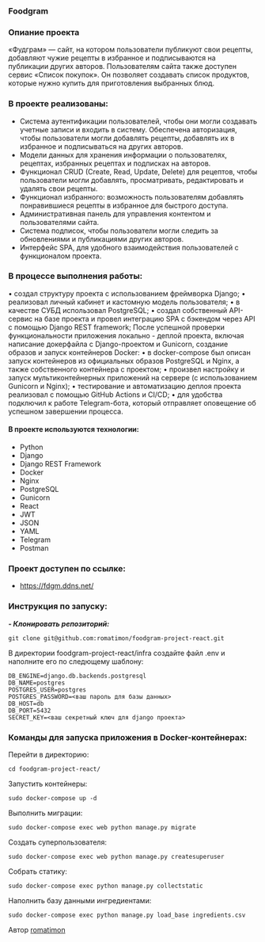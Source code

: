 ### Foodgram

### Опиание проекта
«Фудграм» — сайт, на котором пользователи публикуют свои рецепты, добавляют чужие рецепты в избранное и подписываются на публикации других авторов. Пользователям сайта также доступен сервис «Список покупок». Он позволяет создавать список продуктов, которые нужно купить для приготовления выбранных блюд.

### В проекте реализованы:
- Cистема аутентификации пользователей, чтобы они могли создавать учетные записи и входить в систему. Обеспечена авторизация, чтобы пользователи могли добавлять рецепты, добавлять их в избранное и подписываться на других авторов.
- Модели данных для хранения информации о пользователях, рецептах, избранных рецептах и подписках на авторов.
- Функционал CRUD (Create, Read, Update, Delete) для рецептов, чтобы пользователи могли добавлять, просматривать, редактировать и удалять свои рецепты.
- Функционал избранного: возможность пользователям добавлять понравившиеся рецепты в избранное для быстрого доступа.
- Административная панель для управления контентом и пользователями сайта.
- Система подписок, чтобы пользователи могли следить за обновлениями и публикациями других авторов.
- Интерфейс SPA, для удобного взаимодействия пользователей с функционалом проекта.

### В процессе выполнения работы:
• создал структуру проекта с использованием фреймворка Django;
• реализовал личный кабинет и кастомную модель пользователя;
• в качестве СУБД использовал PostgreSQL;
• создал собственный API-сервис на базе проекта и провел интеграцию SPA с бэкендом через API с помощью Django REST framework;
   После успешной проверки функциональности приложения локально - деплой проекта, включая написание докерфайла с Django-проектом и Gunicorn, создание образов и запуск контейнеров Docker:
• в docker-compose был описан запуск контейнеров из официальных образов PostgreSQL и Nginx, а также собственного контейнера с проектом;
• произвел настройку и запуск мультиконтейнерных приложений на сервере (с использованием Gunicorn и Nginx);
• тестирование и автоматизацию деплоя проекта реализовал с помощью GitHub Actions и CI/CD;
• для удобства подключил к работе Telegram-бота, который отправляет оповещение об успешном завершении процесса.

#### В проекте используются технологии:
- Python
- Django
- Django REST Framework
- Docker
- Nginx
- PostgreSQL
- Gunicorn
- React
- JWT
- JSON
- YAML
- Telegram
- Postman

### Проект доступен по ссылке:
 - https://fdgm.ddns.net/

### Инструкция по запуску:
***- Клонировать репозиторий:***
```
git clone git@github.com:romatimon/foodgram-project-react.git
```
В директории foodgram-project-react/infra создайте файл .env и наполните его по следющему шаблону:

```
DB_ENGINE=django.db.backends.postgresql
DB_NAME=postgres
POSTGRES_USER=postgres
POSTGRES_PASSWORD=<ваш пароль для базы данных>
DB_HOST=db
DB_PORT=5432
SECRET_KEY=<ваш секретный ключ для django проекта>
```

### Команды для запуска приложения в Docker-контейнерах:

Перейти в директорию:
```
cd foodgram-project-react/
```
Запустить контейнеры:

```
sudo docker-compose up -d
```

Выполнить миграции:

```
sudo docker-compose exec web python manage.py migrate
```
Создать суперпользователя:

```
sudo docker-compose exec web python manage.py createsuperuser
```

Собрать статику:

```
sudo docker-compose exec python manage.py collectstatic
```

Наполнить базу данными ингредиентами:
```
sudo docker-compose exec python manage.py load_base ingredients.csv
```
Автор [romatimon](https://github.com/romatimon)
